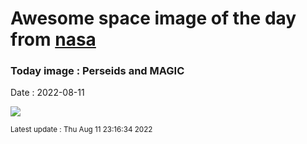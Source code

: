 
# Awesome space image of the day from [nasa](https://api.nasa.gov/)

### Today image : Perseids and MAGIC

Date : 2022-08-11


![](https://apod.nasa.gov/apod/image/2208/MagicPerseid001_1024.jpg)

<small>Latest update : Thu Aug 11 23:16:34 2022</small>


